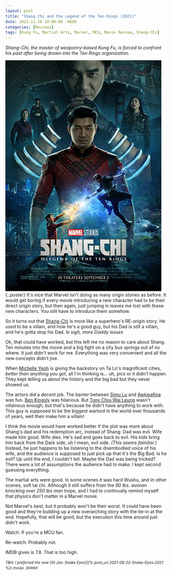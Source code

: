 ```yaml
---
layout: post
title: "Shang Chi and the Legend of the Ten Rings (2021)"
date: 2021-11-20 10:00:00 -0600
categories: [Reviews]
tags: [Kung Fu, Martial Arts, Marvel, MCU, Movie Review, Shang-Chi]
---
```


*Shang-Chi, the master of weaponry-based Kung Fu, is forced to confront his past after being drawn into the Ten Rings organization.*

![Shang-Chi poster](/assets/2021/11/shang-chi-2021.jpg){:.poster} It's nice that Marvel isn't doing as many origin stories as before. It would get boring if every movie introducing a new character had to be their direct origin story, but then again, just jumping in leaves me lost with these new characters. You still have to introduce them somehow.

So it turns out that [Shang-Chi](https://www.imdb.com/title/tt9376612/) is more like a superhero's RE-origin story. He *used* to be a villain, and how he's a good guy, but his Dad is still a villain, and he's gotta stop his Dad. *le sigh, more Daddy issues*

Ok, that could have worked, but this left me no reason to care about Shang. Ten minutes into the movie and a big fight on a city bus springs out of no where. It just didn't work for me. Everything was very convenient and all the new concepts didn't jive.

When [Michelle Yeoh](https://www.imdb.com/name/nm0000706/) is giving the backstory on Ta Lo's magnificent cities, *better than anything you got*, all I'm thinking is... uh, pics or it didn't happen. They kept telling us about the history and the big bad but they never showed us.

The actors did a decent job. The banter between [Simu Lu](https://www.imdb.com/name/nm4855517/) and [Awkwafina](https://www.imdb.com/name/nm5377144/) was fun. [Ben Kingsly](https://www.imdb.com/name/nm0001426/) was hilarious. But [Tony Chiu-Wai Leung](https://www.imdb.com/name/nm0504897/) wasn't villainous enough, but that's because he didn't have anything to work with. This guy is supposed to be the biggest warlord in the world over thousands of years, well then make him a villain!

I think the movie would have worked better if the plot was more about Shang's dad and his redemption arc, instead of Shang: Dad was evil. Wife made him good. Wife dies. He's sad and goes back to evil. His kids bring him back from the Dark side, uh I mean, evil side. *(This seems familiar.)* Instead, he just happens to be listening to the disembodied voice of his wife, and the audience is supposed to just pick up that it's the Big Bad. Is he evil? Up until the end, I couldn't tell. Maybe the Dad was being tricked? There were a lot of assumptions the audience had to make. I kept second guessing everything.

The martial arts were good. In some scenes it was hard Wushu, and in other scenes, soft tai chi. Although it still suffers from the *90 lbs. woman knocking over 250 lbs man* trope, and I had to continually remind myself that physics don't matter in a Marvel movie.

Not Marvel's best, but it probably won't be their worst. It could have been good and they're building up a new overarching story with the tie-in at the end. Hopefully, that will be good, but the execution this time around just didn't work.

Watch: If you're a MCU fan.

Re-watch: Probably not.

IMDB gives is 7.8. That is too high.

<small>*TBH, I preferred the new [GI Joe: Snake Eyes]({% post_url 2021-08-22-Snake-Eyes-2021 %}) movie. SHHH!*</small>
